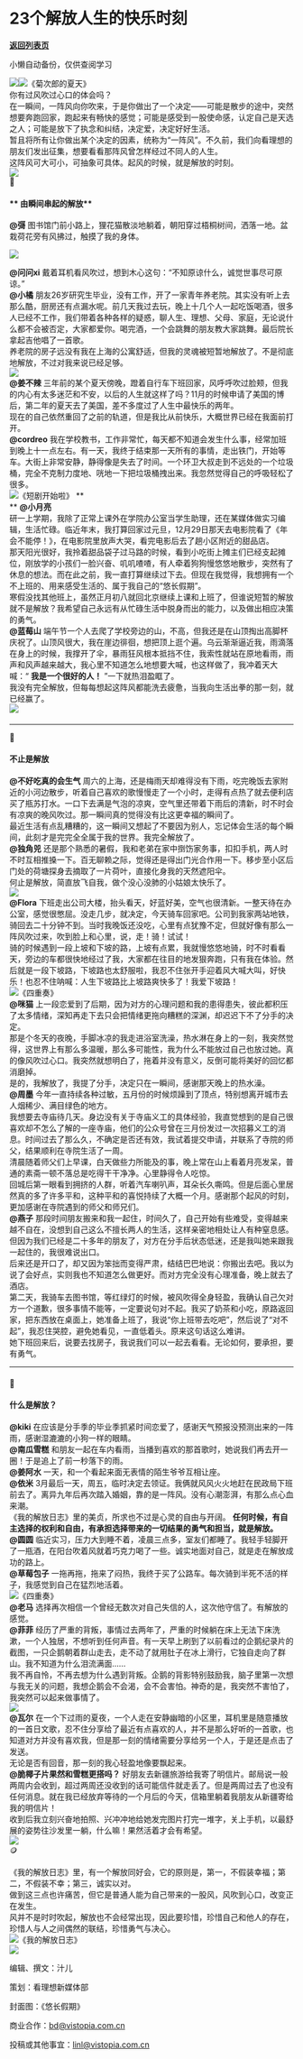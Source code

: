 # 23个解放人生的快乐时刻

[**返回列表页**](/gzh/看理想)

小懒自动备份，仅供查阅学习

![](https://mmbiz.qpic.cn/mmbiz_png/aP7vrTpXJxRA0ViaNRqia18YGj5LgX4VSibTFXfBlkXZakYUA8yBkEQYYmpmDmxH0IZyeY4oUcOiabiaj1PywxF6StQ/640?wx_fmt=png)![](https://mmbiz.qpic.cn/mmbiz_png/aP7vrTpXJxTRXicVb3NMsyQhtMcYr380XBvyN0EXggCudibKeUUKH8sL9Qn4VR8plLYE9SwLrdBGwK18aMic7BTcw/640?wx_fmt=png&from;=appmsg)《菊次郎的夏天》  
你有过风吹过心口的体会吗？  
在一瞬间，一阵风向你吹来，于是你做出了一个决定——可能是散步的途中，突然想要奔跑回家，跑起来有畅快的感觉；可能是感受到一股使命感，认定自己是天选之人；可能是放下了执念和纠结，决定爱，决定好好生活。  
暂且将所有让你做出某个决定的因素，统称为“一阵风”。不久前，我们向看理想的朋友们发出征集，想要看看那阵风曾怎样经过不同人的人生。  
这阵风可大可小，可抽象可具体。起风的时候，就是解放的时刻。  
![](https://mmbiz.qpic.cn/mmbiz_png/aP7vrTpXJxRA0ViaNRqia18YGj5LgX4VSibyicaNpfZMjSJFGHr85glQV0UvxPDGJ30TMHYUPnUHgbYyqpCwF83EGw/640?wx_fmt=png)  
 **🍩**

####  ** **由瞬间串起的解放****  

 **@彁** 图书馆门前小路上，狸花猫散淡地躺着，朝阳穿过梧桐树间，洒落一地。盆栽荷花旁有风拂过，触摸了我的身体。  

![](https://mmbiz.qpic.cn/mmbiz_jpg/aP7vrTpXJxTRXicVb3NMsyQhtMcYr380X3QkQ3WZPlfxe8lKmtHiaZia1Itjb1oeibj6PYFnIYdzujddpKibupCAsgg/640?wx_fmt=jpeg)

  
 **@问问xi** 戴着耳机看风吹过，想到木心这句：“不知原谅什么，诚觉世事尽可原谅。”  
 **@小橘**
朋友26岁研究生毕业，没有工作，开了一家青年养老院。其实没有听上去那么酷，厨房还有点漏水呢。前几天我过去玩，晚上十几个人一起吃饭喝酒，很多人已经不工作，我们带着各种各样的疑惑，聊人生、理想、父母、家庭，无论说什么都不会被否定，大家都爱你。喝完酒，一个会跳舞的朋友教大家跳舞。最后院长拿起吉他唱了一首歌。  
养老院的房子远没有我在上海的公寓舒适，但我的灵魂被短暂地解放了。不是彻底地解放，不过对我来说已经足够。  
![](https://mmbiz.qpic.cn/mmbiz_jpg/aP7vrTpXJxTRXicVb3NMsyQhtMcYr380Xb9t1kUXJXUZPYLGkdcmQIaHcDqOom28YLicoKvYGvekPiage0YUbOpWg/640?wx_fmt=jpeg)  
 **@姜不辣**
三年前的某个夏天傍晚，蹬着自行车下班回家，风呼呼吹过脸颊，但我的内心有太多迷茫和不安，以后的人生就这样了吗？11月的时候申请了美国的博后，第二年的夏天去了美国，差不多度过了人生中最快乐的两年。  
现在的自己依然重回了之前的轨道，但是我比从前快乐，大概世界已经在我面前打开。  
 **@cordreo**
我在学校教书，工作非常忙，每天都不知道会发生什么事，经常加班到晚上十一点左右。有一天，我终于结束那一天所有的事情，走出铁门，开始等车。大街上非常安静，静得像是失去了时间。一个环卫大叔走到不远处的一个垃圾桶，完全不克制力度地、咣地一下把垃圾桶拽出来。我忽然觉得自己的呼吸轻松了很多。  
![](https://mmbiz.qpic.cn/mmbiz_jpg/aP7vrTpXJxTRXicVb3NMsyQhtMcYr380XWClEyiaoGPEkDd4DN6EibXfKmib1oSLeYLwFdlCEBzcmbt0w5SNVtgFZA/640?wx_fmt=jpeg&from;=appmsg)《短剧开始啦》
**  
** **@小月亮**  
研一上学期，我除了正常上课外在学院办公室当学生助理，还在某媒体做实习编辑，生活忙碌。临近年末，我打算回家过元旦，12月29日那天去电影院看了《年会不能停！》，在电影院里放声大哭，看完电影后去了趟小区附近的甜品店。  
那天阳光很好，我拎着甜品袋子过马路的时候，看到小吃街上摊主们已经支起摊位，刚放学的小孩们一脸兴奋、叽叽喳喳，有人牵着狗狗慢悠悠地散步，突然有了休息的想法。而在此之前，我一直打算继续过下去。但现在我觉得，我想拥有一个不上班的、用来感受生活的、属于我自己的“悠长假期”。  
寒假没找其他班上，虽然正月初八就回北京继续上课和上班了，但谁说短暂的解放就不是解放？我希望自己永远有从忙碌生活中脱身而出的能力，以及做出相应决策的勇气。  
 **@蓝莓山**
端午节一个人去爬了学校旁边的山，不高，但我还是在山顶掏出高脚杯庆祝了。山顶风很大，我在崖边徘徊，想把顶上逛个遍。乌云渐渐逼近我，雨滴落在身上的时候，我撑开了伞，暴雨狂风根本抵挡不住，我索性就站在原地看雨，雨声和风声越来越大，我心里不知道怎么地想要大喊，也这样做了，我冲着天大喊：“
**我是一个很好的人！** ”一下就热泪盈眶了。  
我没有完全解放，但每每想起这阵风都能洗去疲惫，当我向生活出拳的那一刻，就已经赢了。  
![](https://mmbiz.qpic.cn/mmbiz_jpg/aP7vrTpXJxTRXicVb3NMsyQhtMcYr380XXWI2ebjNXws5SArGyHsGBgx8wCblMA0MXAKvPvicXQ6FUF2oZ5Dnu2g/640?wx_fmt=jpeg)

####  

* * *

  
 **🧊**

####  **不止是解放**  

 **@不好吃真的会生气**
周六的上海，还是梅雨天却难得没有下雨，吃完晚饭去家附近的小河边散步，听着自己喜欢的歌慢慢走了一个小时，走得有点热了就去便利店买了瓶苏打水。一口下去满是气泡的凉爽，空气里还带着下雨后的清新，时不时会有凉爽的晚风吹过。那一瞬间真的觉得没有比这更幸福的瞬间了。  
最近生活有点乱糟糟的，这一瞬间又想起了不要因为别人，忘记体会生活的每个瞬间，此刻才是完完全全属于我的世界。我完全解放了。  
 **@独角兕**
还是那个熟悉的暑假，我和老弟在家中捯饬家务事，扣扣手机，两人时不时互相推搡一下。百无聊赖之际，觉得还是得出门光合作用一下。移步至小区后门处的荷塘探身去摘取了一片荷叶，直接化身我的天然遮阳伞。  
何止是解放，简直放飞自我，做个没心没肺的小姑娘太快乐了。  
![](https://mmbiz.qpic.cn/mmbiz_png/aP7vrTpXJxTRXicVb3NMsyQhtMcYr380XPVVEXoaLXEQZQlua8QhVxrUtSoxyc1ibuv2Dn6Oyn6pWXIEO1vOqlxQ/640?wx_fmt=png&from;=appmsg)  
 **@Flora**
下班走出公司大楼，抬头看天，好蓝好美，空气也很清新。一整天待在办公室，感觉很憋屈。没走几步，就决定，今天骑车回家吧。公司到我家两站地铁，骑回去二十分钟不到。当时我晚饭还没吃，心里有点犹豫不定，但就好像有那么一阵风吹过来，吹到脸上和心里，说，走！骑！试试！  
骑的时候遇到一段上坡和下坡的路，上坡有点累，我就慢悠悠地骑，时不时看看天，旁边的车都很快地经过了我，大家都在往目的地发狠奔跑，只有我在体验。然后就是一段下坡路，下坡路也太舒服啦，我忍不住张开手迎着风大喊大叫，好快乐！也忍不住呐喊：人生下坡路比上坡路爽快多了！我爱下坡路！  
![](https://mmbiz.qpic.cn/mmbiz_jpg/aP7vrTpXJxTRXicVb3NMsyQhtMcYr380XCDicKdmKsgzjq05gktAnToh9hzDguDp2Hm5p7qO1EC254nKbboHuXDg/640?wx_fmt=jpeg)《四重奏》  
 **@咪猫**
上一段恋爱到了后期，因为对方的心理问题和我的患得患失，彼此都积压了太多情绪，深知再走下去只会把情绪更拖向糟糕的深渊，却迟迟下不了分手的决定。  
那是个冬天的夜晚，手脚冰凉的我走进浴室洗澡，热水淋在身上的一刻，我突然觉得，这世界上有那么多温暖，那么多可能性，我为什么不能放过自己也放过她。真的像风吹过心口。我突然就想明白了，拖着并没有意义，反倒可能将美好的回忆都消磨掉。  
是的，我解放了，我提了分手，决定只在一瞬间，感谢那天晚上的热水澡。  
 **@周墨** 今年一直持续各种过敏，五月份的时候烦躁到了顶点，特别想离开城市去人烟稀少、满目绿色的地方。  
我想要去寺庙待几天。身边没有关于寺庙义工的具体经验，我直觉想到的是自己很喜欢却不怎么了解的一座寺庙，他们的公众号曾在三月份发过一次招募义工的消息。时间过去了那么久，不确定是否还有效，我试着提交申请，并联系了寺院的师父，结果顺利在寺院生活了一周。  
清晨随着师父们上早课，白天做些力所能及的事，晚上常在山上看着月亮发呆，普通的素斋一顿不落总是吃得干干净净。心里静得令人吃惊。  
回城后第一眼看到拥挤的人群，听着汽车喇叭声，耳朵长久嘶鸣。但是后面心里居然真的多了许多平和，这种平和的喜悦持续了大概一个月。感谢那个起风的时刻，更加感谢在寺院遇到的师父和师兄们。  
 **@燕子**
那段时间朋友搬来和我一起住，时间久了，自己开始有些难受，变得越来越不自在，没想到自己这么不擅长两人的生活，这样亲密地相处让人有种窒息感。但因为我们已经是二十多年的朋友了，对方在分手后状态低迷，还是我叫她来跟我一起住的，我很难说出口。  
后来还是开口了，却又因为笨拙而变得严肃，结结巴巴地说：你搬出去吧。我以为说了会好点，实则我也不知道怎么做更好。而对方完全没有心理准备，晚上就去了酒店。  
第二天，我骑车去图书馆，等红绿灯的时候，被风吹得全身轻盈，我确认自己欠对方一个道歉，很多事情不能等，一定要说句对不起。我买了奶茶和小吃，原路返回家，把东西放在桌面上，她准备上班了，我说“你上班带去吃吧”，然后说了“对不起”，我忍住哭腔，避免她看见，一直低着头。原来这句话这么难讲。  
她下班回来后，说要去找房子，我说我们可以一起去看看。无论如何，要承担，要有勇气。  

* * *

  

####  **🚌**

####  **什么是解放？**

  
 **@kiki** 在应该是分手季的毕业季抓紧时间恋爱了，感谢天气预报没预测出来的一阵雨，感谢湿漉漉的小狗一样的眼睛。  
 **@南瓜雪糕** 和朋友一起在车内看雨，当播到喜欢的那首歌时，她说我们再去开一圈！于是追上了前一秒落下的雨。  
 **@姜阿水** 一天，和一个看起来面无表情的陌生爷爷互相让座。  
 **@依米**
3月最后一天，周五，临时决定去领证。我俩就风风火火地赶在民政局下班前去了。离异九年后再次踏入婚姻，靠的是一阵风。没有心潮澎湃，有那么点心血来潮。  
《我的解放日志》里的美贞，所求也不过是心灵的自由与开阔。 **任何时候，有自主选择的权利和自由，有承担选择带来的一切结果的勇气和担当，就是解放。**  
 **@圆圆**
临近实习，压力大到睡不着，凌晨三点多，室友们都睡了。我轻手轻脚开了一瓶酒，在阳台吹着风就着巧克力喝了一些。诚实地面对自己，就是走在解放成功的路上。  
 **@草莓包子** 一拖再拖，拖来了闷热，我终于买了公路车。每次骑到半死不活的样子，我感觉到自己在猛烈地活着。  
![](https://mmbiz.qpic.cn/mmbiz_png/aP7vrTpXJxTRXicVb3NMsyQhtMcYr380XTL2Q8SSGh4Kqhicib0D1jZ45COKuazVdouJulsd8UxfUAQtXFMHWBV1A/640?wx_fmt=png&from;=appmsg)《四重奏》  
 **@老马** 选择再次相信一个曾经无数次对自己失信的人，这次他守信了。有解放的感觉。  
 **@菲菲**
经历了严重的背叛，事情过去两年了，严重的时候躺在床上无法下床洗漱，一个人独居，不想听到任何声音。有一天早上刷到了以前看过的企鹅纪录片的截图，一只企鹅朝着群山走去，走不动了就用肚子在冰上滑行，它独自走向了群山。我不知道为什么泪流满面……  
我不再自怜，不再去想为什么遇到背叛。企鹅的背影特别鼓励我，脑子里第一次想与我无关的问题，我想企鹅会不会渴，会不会害怕。神奇的是，我突然不害怕了，我突然可以起来做事情了。  
![](https://mmbiz.qpic.cn/mmbiz_png/aP7vrTpXJxTRXicVb3NMsyQhtMcYr380XwmRMBCK4fD1F9r7RUFIPdGlOF2wBuM9fyqR4uZHKvaj6DSqEWhwmPA/640?wx_fmt=png&from;=appmsg)  
 **@瓦尔**
在一个下过雨的夏夜，一个人走在安静幽暗的小区里，耳机里是随意播放的一首日文歌，忍不住分享给了最近有点喜欢的人，并不是那么好听的一首歌，也知道对方并没有喜欢我，但是那一刻的情绪需要分享给另一个人，于是还是点击了发送。  
无论是否有回音，那一刻的我心轻盈地像要飘起来。  
 **@脆椰子片果然和雪糕更搭吗？**
好朋友去新疆旅游给我寄了明信片。邮局说一般两周内会收到，超过两周还没收到的话可能信件就走丢了。但是两周过去了也没有任何消息。就在我已经放弃等待的一个月后的今天，信箱里躺着我朋友从新疆寄给我的明信片！  
收到后我立刻兴奋地拍照、兴冲冲地给她发完图片打完一堆字，关上手机，以最舒展的姿势往沙发里一躺，什么嘛！果然活着才会有希望。  
![](https://mmbiz.qpic.cn/mmbiz_png/aP7vrTpXJxRA0ViaNRqia18YGj5LgX4VSibCtkY28xLiaOEanibJrx7E0bWiaH8tRc0WkaCZ35VoiabPsr0urCBdAzT9Q/640?wx_fmt=png)  
🪙  
  
《我的解放日志》里，有一个解放同好会，它的原则是，第一，不假装幸福；第二，不假装不幸；第三，诚实以对。  
做到这三点也许痛苦，但它是普通人能为自己带来的一股风，风吹到心口，改变正在发生。  
风并不是时时吹起，解放也不会经常出现，因此要珍惜，珍惜自己和他人的存在，珍惜人与人之间偶然的联结，珍惜勇气与决心。  
![](https://mmbiz.qpic.cn/mmbiz_jpg/aP7vrTpXJxTRXicVb3NMsyQhtMcYr380XJyuGKLlsFibVJpZhb2pS1CwzvicrxjCUPcRk12nwJdRnkFWpHRfMuh1w/640?wx_fmt=jpeg)《我的解放日志》  
![](https://mmbiz.qpic.cn/mmbiz_png/aP7vrTpXJxRA0ViaNRqia18YGj5LgX4VSibCtkY28xLiaOEanibJrx7E0bWiaH8tRc0WkaCZ35VoiabPsr0urCBdAzT9Q/640?wx_fmt=png&wxfrom;=5&wx;_lazy=1&wx;_co=1&tp;=wxpic)

  

编辑、撰文：汁儿

策划：看理想新媒体部  

封面图：《悠长假期》

  

商业合作：bd@vistopia.com.cn  

投稿或其他事宜：linl@vistopia.com.cn

